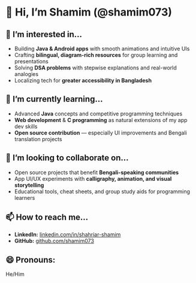 # 👋 Hi, I’m Shamim (@shamim073)

## 👀 I’m interested in...
- Building **Java & Android apps** with smooth animations and intuitive UIs  
- Crafting **bilingual, diagram-rich resources** for group learning and presentations  
- Solving **DSA problems** with stepwise explanations and real-world analogies  
- Localizing tech for **greater accessibility in Bangladesh**

## 🌱 I’m currently learning...
- Advanced **Java** concepts and competitive programming techniques  
- **Web development** & **C programming** as natural extensions of my app dev skills  
- **Open source contribution** — especially UI improvements and Bengali translation projects

## 💞️ I’m looking to collaborate on...
- Open source projects that benefit **Bengali-speaking communities**  
- App UI/UX experiments with **calligraphy, animation, and visual storytelling**  
- Educational tools, cheat sheets, and group study aids for programming learners

## 📫 How to reach me...
- **LinkedIn:** [linkedin.com/in/shahriar-shamim](https://linkedin.com/in/shahriar-shamim)  
- **GitHub:** [github.com/shamim073](https://github.com/shamim073)

## 😄 Pronouns:
He/Him

